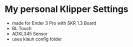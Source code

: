 # My personal Klipper Settings
- made for Ender 3 Pro with SKR 1.3 Board
- BL Touch
- ADXL345 Sensor
- uses kiauh config folder
